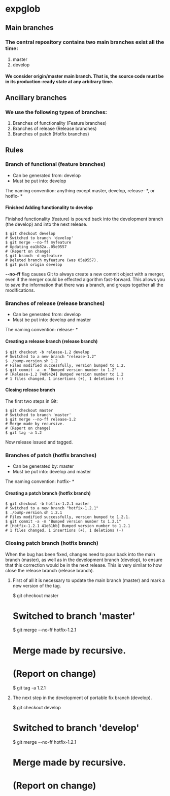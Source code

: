 expglob
=====

## Main branches

### The central repository contains two main branches exist all the time:

1. master
2. develop

#### We consider origin/master main branch. That is, the source code must be in its production-ready state at any arbitrary time.


## Ancillary branches

### We use the following types of branches:

1. Branches of functionality (Feature branches)
2. Branches of release (Release branches)
3. Branches of patch (Hotfix branches)


## Rules

### Branch of functional (feature branches)

- Can be generated from: develop
- Must be put into: develop

The naming convention: anything except master, develop, release- *, or hotfix- *

#### Finished Adding functionality to develop

Finished functionality (feature) is poured back into the development branch (the develop) and into the next release.

    $ git checkout develop
    # Switched to branch 'develop'
    $ git merge --no-ff myfeature
    # Updating ea1b82a..05e9557
    # (Report on change)
    $ git branch -d myfeature
    # Deleted branch myfeature (was 05e9557).
    $ git push origin develop

**--no-ff** flag causes Git to always create a new commit object with a merger, even if the merger could be effected algorithm fast-forward. This allows you to save the information that there was a branch, and groups together all the modifications.


### Branches of release (release branches)

- Can be generated from: develop
- Must be put into: develop and master

The naming convention: release- *


#### Creating a release branch (release branch)

    $ git checkout -b release-1.2 develop
    # Switched to a new branch "release-1.2"
    $ ./bump-version.sh 1.2
    # Files modified successfully, version bumped to 1.2.
    $ git commit -a -m "Bumped version number to 1.2"
    # [Release-1.2 74d9424] Bumped version number to 1.2
    # 1 files changed, 1 insertions (+), 1 deletions (-)

#### Closing release branch

The first two steps in Git:

    $ git checkout master
    # Switched to branch 'master'
    $ git merge --no-ff release-1.2
    # Merge made by recursive.
    # (Report on change)
    $ git tag -a 1.2

Now release issued and tagged.

### Branches of patch (hotfix branches)

- Can be generated by: master
- Must be put into: develop and master

The naming convention: hotfix- *

#### Creating a patch branch (hotfix branch)

    $ git checkout -b hotfix-1.2.1 master
    # Switched to a new branch "hotfix-1.2.1"
    $ ./bump-version.sh 1.2.1
    # Files modified successfully, version bumped to 1.2.1.
    $ git commit -a -m "Bumped version number to 1.2.1"
    # [Hotfix-1.2.1 41e61bb] Bumped version number to 1.2.1
    # 1 files changed, 1 insertions (+), 1 deletions (-)
    
### Closing patch branch (hotfix branch)

When the bug has been fixed, changes need to pour back into the main branch (master), as well as in the development branch (develop), to ensure that this correction would be in the next release. This is very similar to how close the release branch (release branch).

1. First of all it is necessary to update the main branch (master) and mark a new version of the tag.

    $ git checkout master
    # Switched to branch 'master'
    $ git merge --no-ff hotfix-1.2.1
    # Merge made by recursive.
    # (Report on change)
    $ git tag -a 1.2.1

2. The next step in the development of portable fix branch (develop).

    $ git checkout develop
    # Switched to branch 'develop'
    $ git merge --no-ff hotfix-1.2.1
    # Merge made by recursive.
    # (Report on change)
    
    

